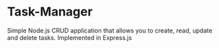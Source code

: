 # Task-Manager

Simple Node.js CRUD application that allows you to create, read, update and delete tasks. Implemented in Express.js
